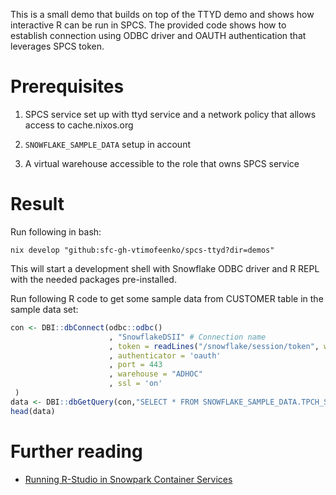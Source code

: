 This is a small demo that builds on top of the TTYD demo and shows how
interactive R can be run in SPCS. The provided code shows how to establish
connection using ODBC driver and OAUTH authentication that leverages SPCS token.

# Prerequisites

1. SPCS service set up with ttyd service and a network policy that allows access
   to cache.nixos.org

2. `SNOWFLAKE_SAMPLE_DATA` setup in account
3. A virtual warehouse accessible to the role that owns SPCS service

# Result

Run following in bash:

```shell
nix develop "github:sfc-gh-vtimofeenko/spcs-ttyd?dir=demos"
```

This will start a development shell with Snowflake ODBC driver and R REPL with
the needed packages pre-installed.

Run following R code to get some sample data from CUSTOMER table in the sample
data set:

```R
con <- DBI::dbConnect(odbc::odbc()
                      , "SnowflakeDSII" # Connection name
                      , token = readLines("/snowflake/session/token", warn = FALSE)
                      , authenticator = 'oauth'
                      , port = 443
                      , warehouse = "ADHOC"
                      , ssl = 'on'
 )
data <- DBI::dbGetQuery(con,"SELECT * FROM SNOWFLAKE_SAMPLE_DATA.TPCH_SF1.CUSTOMER LIMIT 100")
head(data)

```

# Further reading

* [Running R-Studio in Snowpark Container Services][1]

[1]: https://medium.com/@gabriel.mullen/running-rstudio-in-snowpark-container-services-1a71128b2474
